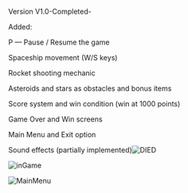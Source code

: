 Version V1.0-Completed-

Added:

P — Pause / Resume the game

Spaceship movement (W/S keys)

Rocket shooting mechanic

Asteroids and stars as obstacles and bonus items

Score system and win condition (win at 1000 points)

Game Over and Win screens

Main Menu and Exit option

Sound effects (partially implemented)![DIED](https://github.com/user-attachments/assets/99ae3dcd-62ac-4506-9190-a1bc5c913bc1)

![inGame](https://github.com/user-attachments/assets/95efe85d-9e63-4031-b4c7-7fc8d17a5765)

![MainMenu](https://github.com/user-attachments/assets/548001b1-48cd-4586-9516-053b933d1c3b)

